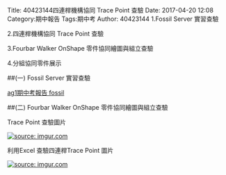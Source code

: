 Title: 40423144四連桿機構協同 Trace Point 查驗
Date: 2017-04-20 12:08
Category:期中報告
Tags:期中考
Author: 40423144
1.Fossil Server 實習查驗

2.四連桿機構協同 Trace Point 查驗

3.Fourbar Walker OnShape 零件協同繪圖與組立查驗

4.分組協同零件展示

<!-- PELICAN_END_SUMMARY -->

##(一) Fossil Server 實習查驗

<a href="https://mde2a2.kmol.info/midterm/ag1/index">ag1期中考報告 fossil </a>


##(二) Fourbar Walker OnShape 零件協同繪圖與組立查驗

Trace Point 查驗圖片

<a href="http://imgur.com/hDCVf8X"><img src="http://i.imgur.com/hDCVf8X.png" title="source: imgur.com" /></a>

利用Excel 查驗四連桿Trace Point 圖片

<a href="http://imgur.com/hF8LJy6"><img src="http://i.imgur.com/hF8LJy6.png" title="source: imgur.com" /></a>